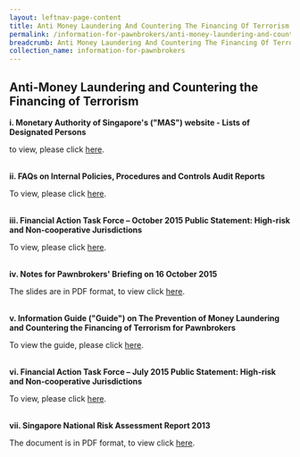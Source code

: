```yaml
---
layout: leftnav-page-content
title: Anti Money Laundering And Countering The Financing Of Terrorism
permalink: /information-for-pawnbrokers/anti-money-laundering-and-countering-the-financing-of-terrorism/
breadcrumb: Anti Money Laundering And Countering The Financing Of Terrorism
collection_name: information-for-pawnbrokers
---
```


Anti-Money Laundering and Countering the Financing of Terrorism
---

**i. Monetary Authority of Singapore's ("MAS") website - Lists of Designated Persons**

to view, please click [here](http://www.mas.gov.sg/Regulations-and-Financial-Stability/Anti-Money-Laundering-Countering-The-Financing-Of-Terrorism-And-Targeted-Financial-Sanctions/Targeted-Financial-Sanctions/Lists-of-Designated-Individuals-and-Entities.aspx).<br><br>

**ii. FAQs on Internal Policies, Procedures and Controls Audit Reports**

To view, please click [here](/files/FAQsonPPCaudit.pdf).<br><br>

**iii. Financial Action Task Force – October 2015 Public Statement: High-risk and Non-cooperative Jurisdictions**

To view, please click [here](http://www.mas.gov.sg/Regulations-and-Financial-Stability/Anti-Money-Laundering-Countering-The-Financing-Of-Terrorism-And-Targeted-Financial-Sanctions/Anti-Money-Laundering-and-Countering-the-Financing-of-Terrorism/AMLCFT-Announcements/2015/October-2015-FATF-Statement.aspx).<br><br>    

**iv. Notes for Pawnbrokers' Briefing on 16 October 2015**

The slides are in PDF format, to view click [here](/files/AMLCFTNotes.pdf).<br><br>

**v. Information Guide ("Guide") on The Prevention of Money Laundering and Countering the Financing of Terrorism for Pawnbrokers**

To view the guide, please click [here](/files/InfoGuideforPawnbrokers_3.pdf).<br><br>

**vi. Financial Action Task Force – July 2015 Public Statement: High-risk and Non-cooperative Jurisdictions**

To view, please click [here](http://www.mas.gov.sg/Regulations-and-Financial-Stability/Anti-Money-Laundering-Countering-The-Financing-Of-Terrorism-And-Targeted-Financial-Sanctions/Anti-Money-Laundering-and-Countering-the-Financing-of-Terrorism/AMLCFT-Announcements/2015/June-FATF-Statement.aspx).<br><br>


**vii. Singapore National Risk Assessment Report 2013**

The document is in PDF format, to view click [here](/files/SingaporeNRAReport2013_24032015.pdf).<br><br>

